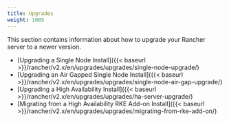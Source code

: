 ```yaml
---
title: Upgrades
weight: 1005
---
```

This section contains information about how to upgrade your Rancher server to a newer version.

- [Upgrading a Single Node Install]({{< baseurl >}}/rancher/v2.x/en/upgrades/upgrades/single-node-upgrade/)
- [Upgrading an Air Gapped Single Node Install]({{< baseurl >}}/rancher/v2.x/en/upgrades/upgrades/single-node-air-gap-upgrade/)
- [Upgrading a High Availability Install]({{< baseurl >}}/rancher/v2.x/en/upgrades/upgrades/ha-server-upgrade/)
- [Migrating from a High Availability RKE Add-on Install]({{< baseurl >}}/rancher/v2.x/en/upgrades/upgrades/migrating-from-rke-add-on/)
